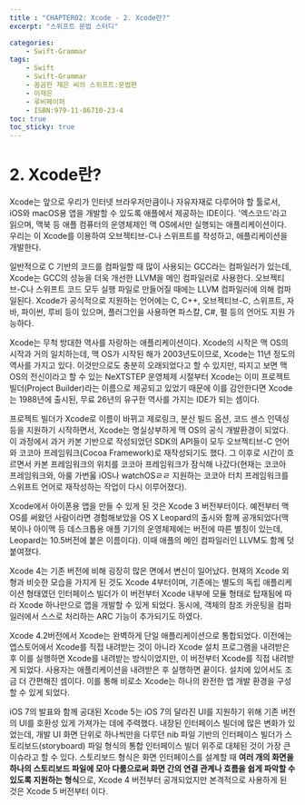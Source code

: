```yaml
---
title : "CHAPTER02: Xcode - 2. Xcode란?"
excerpt: "스위프트 문법 스터디"

categories:
    - Swift-Grammar
tags:
    - Swift
    - Swift-Grammar
    - 꼼곰한 재은 씨의 스위프트:문법편
    - 이재은
    - 루비페이퍼
    - ISBN:979-11-86710-23-4
toc: true
toc_sticky: true
---
```


# 2. Xcode란?

Xcode는 앞으로 우리가 인터넷 브라우저만큼이나 자유자재로 다루어야 할 툴로서, iOS와 macOS용 앱을 개발할 수 있도록 애플에서 제공하는 IDE이다. '엑스코드'라고 읽으며, 맥북 등 애플 컴퓨터의 운영체제인 맥 OS에서만 실행되는 애플리케이션이다. 우리는 이 Xcode를 이용하여 오브젝티브-C나 스위프트를 작성하고, 애플리케이션을 개발한다.

일반적으로 C 기반의 코드를 컴파일할 때 많이 사용되는 GCC라는 컴파일러가 있는데, Xcode는 GCC의 성능을 더욱 개선한 LLVM을 메인 컴파일러로 사용한다. 오브젝티브-C나 스위프트 코드 모두 실행 파일로 만들어질 때에는 LLVM 컴파일러에 의해 컴파일된다. Xcode가 공식적으로 지원하는 언어에는 C, C++, 오브젝티브-C, 스위프트, 자바, 파이썬, 루비 등이 있으며, 플러그인을 사용하면 파스칼, C#, 펄 등의 언어도 지원 가능하다.

Xcode는 무척 방대한 역사를 자랑하는 애플리케이션이다. Xcode의 시작은 맥 OS의 시작과 거의 일치하는데, 맥 OS가 시작된 해가 2003년도이므로, Xcode는 11년 정도의 역사를 가지고 있다. 이것만으로도 충분히 오래되었다고 할 수 있지만, 따지고 보면 맥 OS의 전신이라고 할 수 있는 NeXTSTEP 운영체제 시절부터 Xcode는 이미 프로젝트 빌더(Project Builder)라는 이름으로 제공되고 있었기 때문에 이를 감안한다면 Xcode는 1988년에 출시된, 무료 26년의 유구한 역사를 가지는 IDE가 되는 셈이다.

프로젝트 빌더가 Xcode로 이름이 바뀌고 제로링크, 분산 빌드 옵션, 코드 센스 인덱싱 등을 지원하기 시작하면서, Xcode는 명실상부하게 맥 OS의 공식 개발환경이 되었다. 이 과정에서 과거 카본 기반으로 작성되었던 SDK의 API들이 모두 오브젝티브-C 언어와 코코아 프레임워크(Cocoa Framework)로 재작성되기도 했다. 그 이후로 시간이 흐르면서 카본 프레임워크의 위치를 코코아 프레임워크가 잠식해 나갔다(현재는 코코아 프레임워크와, 아룰 가번욿 iOS나 watchOSㄹㄹ 지원하는 코코아 터치 프레임워크를 스위프트 언어로 재작성하는 작업이 다시 이루어졌다).

Xcode에서 아이폰용 앱을 만들 수 있게 된 것은 Xcode 3 버전부터이다. 예전부터 맥 OS를 써왔던 사람이라면 경험해보았을 OS X Leopard의 출시와 함께 공개되었다(맥북이나 아이맥 등 데스크톱용 애플 기기의 운영체제에는 버전에 따른 별칭이 있는데, Leopard는 10.5버전에 붙은 이름이다). 이때 애플의 메인 컴파일러인 LLVM도 함께 덧붙여졌다.

Xcode 4는 기존 버전에 비해 굉장히 많은 면에서 변신이 일어났다. 현재의 Xcode 외형과 비슷한 모습을 가지게 된 것도 Xcode 4부터이며, 기존에는 별도의 독립 애플리케이션 형태였던 인터페이스 빌더가 이 버전부터 Xcode 내부에 모듈 형태로 탑재됨에 따라 Xcode 하나만으로 앱을 개발할 수 있게 되었다. 동시에, 객체의 참조 카운팅을 컴파일러에서 스스로 처리하는 ARC 기능이 추가되기도 하였다.

Xcode 4.2버전에서 Xcode는 완벽하게 단일 애플리케이션으로 통합되었다. 이전에는 앱스토어에서 Xcode를 직접 내려받는 것이 아니라 Xcode 설치 프로그램을 내려받은 후 이를 실행하면 Xcode를 내려받는 방식이었지만, 이 버전부터 Xcode를 직접 내려받게 되었다. 사용자는 애플리케이션을 내려받은 후 실행하면 끝이다. 설치에 있어서도 조금 더 간편해진 셈이다. 이를 통해 비로소 Xcode는 하나의 완전한 앱 개발 환경을 구성할 수 있게 되었다.

iOS 7의 발표와 함께 공대된 Xcode 5는 iOS 7의 달라진 UI를 지원하기 위해 기존 버전의 UI를 호환성 있게 가져가는 데에 주력했다. 내장된 인터페이스 빌더에 많은 변화가 있었는데, 개발 UI 화면 단위로 하나씩만을 다루던 nib 파일 기반의 인터페이스 빌더가 스토리보드(storyboard) 파일 형식의 통합 인터페이스 빌더 위주로 대체된 것이 가장 큰 이슈라고 할 수 있다. 스토리보드 형식은 화면 인터페이스를 설계할 때 **여러 개의 화면을 하나의 스토리보드 파일에 모아 다룸으로써 화면 간의 연결 관계나 흐름을 쉽게 파악할 수 있도록 지원하는 형식**으로, Xcode 4 버전부터 공개되었지만 본격적으로 사용하게 된 것은 Xcode 5 버전부터 이다.